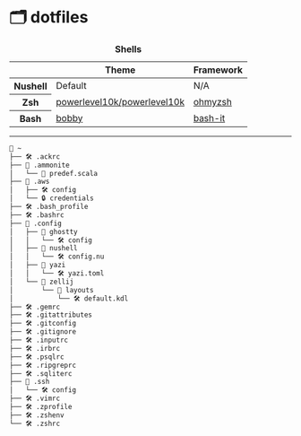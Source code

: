 # 🗂️ dotfiles

<table>
  <caption><strong>Shells</strong></caption>

  <thead>
  </thead>
    <tr>
      <th></th>
      <th>Theme</th>
      <th>Framework</th>
  <tbody>
    <tr>
      <th>Nushell</th>
      <td>Default</td>
      <td>N/A</td>
    </tr>
    <tr>
      <th>Zsh</th>
      <td><a href="https://github.com/romkatv/powerlevel10k">powerlevel10k/powerlevel10k</a></td>
      <td><a href="https://github.com/ohmyzsh/ohmyzsh">ohmyzsh</a></td>
    </tr>
    <tr>
      <th>Bash</th>
      <td><a href="https://github.com/Bash-it/bash-it/blob/master/themes/bobby/bobby.theme.bash">bobby</a></td>
      <td><a href="https://github.com/Bash-it/bash-it">bash-it</a></td>
    </tr>
  </tbody>
</table>

---

```graphql
📁 ~
├── 🛠️ .ackrc
├── 📁 .ammonite
│   └── 📄 predef.scala
├── 📁 .aws
│   ├── 🛠️ config
│   └── 🔒 credentials
├── 🛠️ .bash_profile
├── 🛠️ .bashrc
├── 📁 .config
│   ├── 📁 ghostty
│   │   └── 🛠️ config
│   ├── 📁 nushell
│   │   └── 🛠️ config.nu
│   ├── 📁 yazi
│   │   └── 🛠️ yazi.toml
│   └── 📁 zellij
│       └── 📁 layouts
│           └── 🛠️ default.kdl
├── 🛠️ .gemrc
├── 🛠️ .gitattributes
├── 🛠️ .gitconfig
├── 🛠️ .gitignore
├── 🛠️ .inputrc
├── 🛠️ .irbrc
├── 🛠️ .psqlrc
├── 🛠️ .ripgreprc
├── 🛠️ .sqliterc
├── 📁 .ssh
│   └── 🛠️ config
├── 🛠️ .vimrc
├── 🛠️ .zprofile
├── 🛠️ .zshenv
└── 🛠️ .zshrc
```

